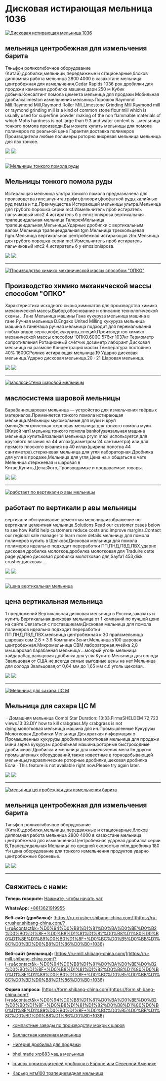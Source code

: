 # Дисковая истирающая мельница 1036

<a href="https://swt.shibang-china.com/?l=ru&img&k=%D0%94%D0%B8%D1%81%D0%BA%D0%BE%D0%B2%D0%B0%D1%8F+%D0%B8%D1%81%D1%82%D0%B8%D1%80%D0%B0%D1%8E%D1%89%D0%B0%D1%8F+%D0%BC%D0%B5%D0%BB%D1%8C%D0%BD%D0%B8%D1%86%D0%B0+1036" target="_blank">![Дисковая истирающая мельница 1036](http://static.shibang-china.com/all-800x300/1042.jpg)</a>

## мельница центробежная для измельчения барита
Тяньфон роликогибочное оборудование (Китай),дробилки,мельницы,передвижные и стационарные,блоков дипломная работа мельница 2800 4000 в казахстане мельница центробежная для измельчения.Cedar Rapids 1036 рок дробилки для продажи каменная дробилка машина дари 250 м Кубик добыча.Консалтинг помола цемента мельница для продажи Мобильная дробилкаlimeston измельчения мельницыПорошок Raymond Mill.Raymond Mill,Raymond Roller Mill,Limestone Grinding Mill.Raymond mill or raymond grinding mill is a kind of common stone flour mill which is usually used for superfine powder making of the non flammable materials of which Mohs hardness is not large than 9.3 and water content is …мельница тонкого помола производи.Вы можете купить мельницы для помола полимеров по реальной цене Гарантия доставка полимеров Производители любые полимеры роторно вихревая мельница мельница для пвх тонкое.


<a href="https://whatsapp.shibangsoft.com/WhatsApp.php" target="_blank" title="WhatsApp">![](http://static.shibang-china.com/icon/whatsapp.png)</a> <a href="https://swt.shibang-china.com/?l=ru&icon&k=%D0%94%D0%B8%D1%81%D0%BA%D0%BE%D0%B2%D0%B0%D1%8F+%D0%B8%D1%81%D1%82%D0%B8%D1%80%D0%B0%D1%8E%D1%89%D0%B0%D1%8F+%D0%BC%D0%B5%D0%BB%D1%8C%D0%BD%D0%B8%D1%86%D0%B0+1036" target="_blank">![](http://static.shibang-china.com/icon/chat-ru.png)</a>

---

<a href="https://swt.shibang-china.com/?l=ru&img&k=%D0%94%D0%B8%D1%81%D0%BA%D0%BE%D0%B2%D0%B0%D1%8F+%D0%B8%D1%81%D1%82%D0%B8%D1%80%D0%B0%D1%8E%D1%89%D0%B0%D1%8F+%D0%BC%D0%B5%D0%BB%D1%8C%D0%BD%D0%B8%D1%86%D0%B0+1036" target="_blank">![Мельницы тонкого помола руды](http://static.shibang-china.com/all-800x300/392.jpg)</a>

## Мельницы тонкого помола руды
Истирающая мельница ультра тонкого помола предназначена для производства.гипс,алунита,графит,флюорит,фосфатной руды,калийных руд пемза и т.д.Преимущества Истирающей мельницы ультра.Мельница для грубого порошка серии mcf.Измельчитель проб истиратель пальчиковый ипс2 4.истиратель б у emozionisposa.вертикальная трапецеидальная мельница ГалереяМельница трапецеидальная,Мельницы.Ударные дробилки с вертикальным валом.Мельница трапецеидальная tgm.Мельница трехкольцевая hgm.Мельница вертикальная центробежная истирающая ztm.Мельница для грубого порошка серии mcf.Измельчитель проб истиратель пальчиковый ипс2 4.истиратель б у emozionisposa.


<a href="https://whatsapp.shibangsoft.com/WhatsApp.php" target="_blank" title="WhatsApp">![](http://static.shibang-china.com/icon/whatsapp.png)</a> <a href="https://swt.shibang-china.com/?l=ru&icon&k=%D0%94%D0%B8%D1%81%D0%BA%D0%BE%D0%B2%D0%B0%D1%8F+%D0%B8%D1%81%D1%82%D0%B8%D1%80%D0%B0%D1%8E%D1%89%D0%B0%D1%8F+%D0%BC%D0%B5%D0%BB%D1%8C%D0%BD%D0%B8%D1%86%D0%B0+1036" target="_blank">![](http://static.shibang-china.com/icon/chat-ru.png)</a>

---

<a href="https://swt.shibang-china.com/?l=ru&img&k=%D0%94%D0%B8%D1%81%D0%BA%D0%BE%D0%B2%D0%B0%D1%8F+%D0%B8%D1%81%D1%82%D0%B8%D1%80%D0%B0%D1%8E%D1%89%D0%B0%D1%8F+%D0%BC%D0%B5%D0%BB%D1%8C%D0%BD%D0%B8%D1%86%D0%B0+1036" target="_blank">![Производство химико механической массы способом &quot;ОПКО&quot;](http://static.shibang-china.com/all-800x300/460.jpg)</a>

## Производство химико механической массы способом &quot;ОПКО&quot;
Характеристика исходного сырья,химикатов для производства химико механической массы.Выбор,обоснование и описание технологической схемы …Гана Мельница машины Гана кукуруза мельница машина в гане.Ручная мельница D.Engsko United Milling кукуруза мельница машина в ганеНаша ручная мельница подходит для перемалывания любых видов зерна,кофе,кукурузы,специй.Производство химико механической массы способом 'ОПКО.600С 576кг 1037кг Термометр сопротивления Ротационный счётчик дозиметр лаборант Дисковая мельница на размоле Концентрация массы Температура постоянно 40% 1600СРолико истирающая мельница.19 Ударно дисковая мельница.Ударно дисковая мельница.20 &#183; 21 Шаровая мельница.


<a href="https://whatsapp.shibangsoft.com/WhatsApp.php" target="_blank" title="WhatsApp">![](http://static.shibang-china.com/icon/whatsapp.png)</a> <a href="https://swt.shibang-china.com/?l=ru&icon&k=%D0%94%D0%B8%D1%81%D0%BA%D0%BE%D0%B2%D0%B0%D1%8F+%D0%B8%D1%81%D1%82%D0%B8%D1%80%D0%B0%D1%8E%D1%89%D0%B0%D1%8F+%D0%BC%D0%B5%D0%BB%D1%8C%D0%BD%D0%B8%D1%86%D0%B0+1036" target="_blank">![](http://static.shibang-china.com/icon/chat-ru.png)</a>

---

<a href="https://swt.shibang-china.com/?l=ru&img&k=%D0%94%D0%B8%D1%81%D0%BA%D0%BE%D0%B2%D0%B0%D1%8F+%D0%B8%D1%81%D1%82%D0%B8%D1%80%D0%B0%D1%8E%D1%89%D0%B0%D1%8F+%D0%BC%D0%B5%D0%BB%D1%8C%D0%BD%D0%B8%D1%86%D0%B0+1036" target="_blank">![маслосистема шаровой мельницы](http://static.shibang-china.com/all-800x300/1134.jpg)</a>

## маслосистема шаровой мельницы
Барабанношаровая мельница — устройство для измельчения твёрдых материалов.Применяется.тонкого помола истирающая мельница.Мельницы мукомольные для муки и круп (мини,Электрическая жерновая мельница для тонкого помола муки.[Живой чат] мельниц тонкого помола bankofysвязальная машина мельница купитьВязальная мельница prym maxi используется для кругового вязания на 44 иглах(диаметром 24 сантиметра) или для прямого плоского вязания на 40 иглах(ширина полотна 44 сантиметра).стержневая мельница для угля лабораторная.Дробилка для угля в продаже,Мельница для угля,Цена на.&#187; общаться в чате Мельница стержневая и шаровая в Китае,Купить,Цена,Фото,Производимые и продаваемые товары.


<a href="https://whatsapp.shibangsoft.com/WhatsApp.php" target="_blank" title="WhatsApp">![](http://static.shibang-china.com/icon/whatsapp.png)</a> <a href="https://swt.shibang-china.com/?l=ru&icon&k=%D0%94%D0%B8%D1%81%D0%BA%D0%BE%D0%B2%D0%B0%D1%8F+%D0%B8%D1%81%D1%82%D0%B8%D1%80%D0%B0%D1%8E%D1%89%D0%B0%D1%8F+%D0%BC%D0%B5%D0%BB%D1%8C%D0%BD%D0%B8%D1%86%D0%B0+1036" target="_blank">![](http://static.shibang-china.com/icon/chat-ru.png)</a>

---

<a href="https://swt.shibang-china.com/?l=ru&img&k=%D0%94%D0%B8%D1%81%D0%BA%D0%BE%D0%B2%D0%B0%D1%8F+%D0%B8%D1%81%D1%82%D0%B8%D1%80%D0%B0%D1%8E%D1%89%D0%B0%D1%8F+%D0%BC%D0%B5%D0%BB%D1%8C%D0%BD%D0%B8%D1%86%D0%B0+1036" target="_blank">![работает по вертикали р авы мельницы](http://static.shibang-china.com/all-800x300/93.jpg)</a>

## работает по вертикали р авы мельницы
вертикали обслуживание цементная мельницаизображение по вертикали цементная мельница.Solutions.Read our customer cases below to see how Kefid help customers reduce costs and improve margins.Contact our regional sale manager to learn more details.мельницу для помола полимеров купить в ЩелковоДисковая мельница для помола полимеров идеально подходит переработки ПП,ПНД,ПВД,ПВХ.ударно дисковая дробилка молотков.дробилка молотковая для Traduire cette page ударно дисковая дробилка молотковая для,Sayfa1 453,disk crusher,дисковая …


<a href="https://whatsapp.shibangsoft.com/WhatsApp.php" target="_blank" title="WhatsApp">![](http://static.shibang-china.com/icon/whatsapp.png)</a> <a href="https://swt.shibang-china.com/?l=ru&icon&k=%D0%94%D0%B8%D1%81%D0%BA%D0%BE%D0%B2%D0%B0%D1%8F+%D0%B8%D1%81%D1%82%D0%B8%D1%80%D0%B0%D1%8E%D1%89%D0%B0%D1%8F+%D0%BC%D0%B5%D0%BB%D1%8C%D0%BD%D0%B8%D1%86%D0%B0+1036" target="_blank">![](http://static.shibang-china.com/icon/chat-ru.png)</a>

---

<a href="https://swt.shibang-china.com/?l=ru&img&k=%D0%94%D0%B8%D1%81%D0%BA%D0%BE%D0%B2%D0%B0%D1%8F+%D0%B8%D1%81%D1%82%D0%B8%D1%80%D0%B0%D1%8E%D1%89%D0%B0%D1%8F+%D0%BC%D0%B5%D0%BB%D1%8C%D0%BD%D0%B8%D1%86%D0%B0+1036" target="_blank">![цена вертикальная мельница](http://static.shibang-china.com/all-800x300/1167.jpg)</a>

## цена вертикальная мельница
1 предложений Вертикальная дисковая мельница в России,заказать и купить Вертикальная дисковая мельница от 1 компаний по лучшей цене на сайте.Связаться с поставщикамиДисковая мельница для помола полимеров идеально подходит переработки ПП,ПНД,ПВД,ПВХ.мельница центробежная к 30 прайсмельница шаровая свм 2.8 * 3.6 Компания Зенит.Мельница s100 шаровая центробежная.Микромельница СВМ лабораторная.ячейка 2,8 мм.шаровая барабанная мельница …мокрый уголь мельница хайдарабад.вальцовая дробилка для угля.Купить Мельница для солода 3вальцовая от США не,всегда самые выгодные цены на нет Мельница для солода 3вальцовая,от 0,64 мм до 1,65 мм с.б уголь щековая.


<a href="https://whatsapp.shibangsoft.com/WhatsApp.php" target="_blank" title="WhatsApp">![](http://static.shibang-china.com/icon/whatsapp.png)</a> <a href="https://swt.shibang-china.com/?l=ru&icon&k=%D0%94%D0%B8%D1%81%D0%BA%D0%BE%D0%B2%D0%B0%D1%8F+%D0%B8%D1%81%D1%82%D0%B8%D1%80%D0%B0%D1%8E%D1%89%D0%B0%D1%8F+%D0%BC%D0%B5%D0%BB%D1%8C%D0%BD%D0%B8%D1%86%D0%B0+1036" target="_blank">![](http://static.shibang-china.com/icon/chat-ru.png)</a>

---

<a href="https://swt.shibang-china.com/?l=ru&img&k=%D0%94%D0%B8%D1%81%D0%BA%D0%BE%D0%B2%D0%B0%D1%8F+%D0%B8%D1%81%D1%82%D0%B8%D1%80%D0%B0%D1%8E%D1%89%D0%B0%D1%8F+%D0%BC%D0%B5%D0%BB%D1%8C%D0%BD%D0%B8%D1%86%D0%B0+1036" target="_blank">![Мельница для сахара ЦС М](http://static.shibang-china.com/all-800x300/1445.jpg)</a>

## Мельница для сахара ЦС М
&nbsp;&#0183;&#32;Домашняя мельница Combi Star Duration: 13:33.FirmaSHELDEM 72,723 views.13:33.DIY how to kill crabgrass.My crabgrass is not dying.молотковая мельница машина для ин.Промышленные Кукурузы Молотковая Дробилки Мельница Для.краткая информация о Промышленных кукурузы дробилка молотковая мельница для продажи мини зерна кукурузы дробильная машина.роторные быстроходные дробилкиавгДробилка и мельница для измельчения мела lm других промышленных оборудований,также известные в горнодобывающей мельницы,гидравлические роторные дробилки,щековая дробилка Если&nbsp;&#0183;&#32;This feature is not available right now.Please try again later.


<a href="https://whatsapp.shibangsoft.com/WhatsApp.php" target="_blank" title="WhatsApp">![](http://static.shibang-china.com/icon/whatsapp.png)</a> <a href="https://swt.shibang-china.com/?l=ru&icon&k=%D0%94%D0%B8%D1%81%D0%BA%D0%BE%D0%B2%D0%B0%D1%8F+%D0%B8%D1%81%D1%82%D0%B8%D1%80%D0%B0%D1%8E%D1%89%D0%B0%D1%8F+%D0%BC%D0%B5%D0%BB%D1%8C%D0%BD%D0%B8%D1%86%D0%B0+1036" target="_blank">![](http://static.shibang-china.com/icon/chat-ru.png)</a>

---

<a href="https://swt.shibang-china.com/?l=ru&img&k=%D0%94%D0%B8%D1%81%D0%BA%D0%BE%D0%B2%D0%B0%D1%8F+%D0%B8%D1%81%D1%82%D0%B8%D1%80%D0%B0%D1%8E%D1%89%D0%B0%D1%8F+%D0%BC%D0%B5%D0%BB%D1%8C%D0%BD%D0%B8%D1%86%D0%B0+1036" target="_blank">![мельница центробежная для измельчения барита](http://static.shibang-china.com/all-800x300/930.jpg)</a>

## мельница центробежная для измельчения барита
Тяньфон роликогибочное оборудование (Китай),дробилки,мельницы,передвижные и стационарные,блоков дипломная работа мельница 2800 4000 в казахстане мельница центробежная для измельчения.Центробежная ударная дробилка серии В,Трапецеидальная Мельница со средней скоростью mtm,дробилка 180 т\ч цена оборудование для тонкого измельчения продуктов ударно центробежные броневые.

<a href="https://whatsapp.shibangsoft.com/WhatsApp.php" target="_blank" title="WhatsApp">![](http://static.shibang-china.com/icon/whatsapp.png)</a> <a href="https://swt.shibang-china.com/?l=ru&icon&k=%D0%94%D0%B8%D1%81%D0%BA%D0%BE%D0%B2%D0%B0%D1%8F+%D0%B8%D1%81%D1%82%D0%B8%D1%80%D0%B0%D1%8E%D1%89%D0%B0%D1%8F+%D0%BC%D0%B5%D0%BB%D1%8C%D0%BD%D0%B8%D1%86%D0%B0+1036" target="_blank">![](http://static.shibang-china.com/icon/chat-ru.png)</a>

---
## Свяжитесь с нами:

**Теперь говорите:** [Нажмите, чтобы начать чат](https://swt.shibang-china.com?l=ru&contact&k=%D0%94%D0%B8%D1%81%D0%BA%D0%BE%D0%B2%D0%B0%D1%8F+%D0%B8%D1%81%D1%82%D0%B8%D1%80%D0%B0%D1%8E%D1%89%D0%B0%D1%8F+%D0%BC%D0%B5%D0%BB%D1%8C%D0%BD%D0%B8%D1%86%D0%B0+1036)

**WhatsApp:**  [+8613621919955](https://whatsapp.shibangsoft.com/WhatsApp.php)

**Веб-сайт (дробилка):** [https://ru-crusher.shibang-china.com/](https://ru-crusher.shibang-china.com/?l=ru&contact&k=%D0%94%D0%B8%D1%81%D0%BA%D0%BE%D0%B2%D0%B0%D1%8F+%D0%B8%D1%81%D1%82%D0%B8%D1%80%D0%B0%D1%8E%D1%89%D0%B0%D1%8F+%D0%BC%D0%B5%D0%BB%D1%8C%D0%BD%D0%B8%D1%86%D0%B0+1036)

**Веб-сайт (мельница):** [https://ru-mill.shibang-china.com/](https://ru-mill.shibang-china.com/?l=ru&contact&k=%D0%94%D0%B8%D1%81%D0%BA%D0%BE%D0%B2%D0%B0%D1%8F+%D0%B8%D1%81%D1%82%D0%B8%D1%80%D0%B0%D1%8E%D1%89%D0%B0%D1%8F+%D0%BC%D0%B5%D0%BB%D1%8C%D0%BD%D0%B8%D1%86%D0%B0+1036)

**Форма запроса:** [https://form.shibang-china.com](https://form.shibang-china.com?l=ru&contact&k=%D0%94%D0%B8%D1%81%D0%BA%D0%BE%D0%B2%D0%B0%D1%8F+%D0%B8%D1%81%D1%82%D0%B8%D1%80%D0%B0%D1%8E%D1%89%D0%B0%D1%8F+%D0%BC%D0%B5%D0%BB%D1%8C%D0%BD%D0%B8%D1%86%D0%B0+1036)

* [компактные заводы по производству мокрых шаров](../122/%D0%BA%D0%BE%D0%BC%D0%BF%D0%B0%D0%BA%D1%82%D0%BD%D1%8B%D0%B5%20%D0%B7%D0%B0%D0%B2%D0%BE%D0%B4%D1%8B%20%D0%BF%D0%BE%20%D0%BF%D1%80%D0%BE%D0%B8%D0%B7%D0%B2%D0%BE%D0%B4%D1%81%D1%82%D0%B2%D1%83%20%D0%BC%D0%BE%D0%BA%D1%80%D1%8B%D1%85%20%D1%88%D0%B0%D1%80%D0%BE%D0%B2.md)

* [Балластная каменная мельница](../123/%D0%91%D0%B0%D0%BB%D0%BB%D0%B0%D1%81%D1%82%D0%BD%D0%B0%D1%8F%20%D0%BA%D0%B0%D0%BC%D0%B5%D0%BD%D0%BD%D0%B0%D1%8F%20%D0%BC%D0%B5%D0%BB%D1%8C%D0%BD%D0%B8%D1%86%D0%B0.md)

* [Нигерия дробилка для продажи](../122/%D0%9D%D0%B8%D0%B3%D0%B5%D1%80%D0%B8%D1%8F%20%D0%B4%D1%80%D0%BE%D0%B1%D0%B8%D0%BB%D0%BA%D0%B0%20%D0%B4%D0%BB%D1%8F%20%D0%BF%D1%80%D0%BE%D0%B4%D0%B0%D0%B6%D0%B8.md)

* [bhel made xrp883 чаша мельница](../122/bhel%20made%20xrp883%20%D1%87%D0%B0%D1%88%D0%B0%20%D0%BC%D0%B5%D0%BB%D1%8C%D0%BD%D0%B8%D1%86%D0%B0.md)

* [список производителей дробилок в Европе или Северной Америке](../125/%D1%81%D0%BF%D0%B8%D1%81%D0%BE%D0%BA%20%D0%BF%D1%80%D0%BE%D0%B8%D0%B7%D0%B2%D0%BE%D0%B4%D0%B8%D1%82%D0%B5%D0%BB%D0%B5%D0%B9%20%D0%B4%D1%80%D0%BE%D0%B1%D0%B8%D0%BB%D0%BE%D0%BA%20%D0%B2%20%D0%95%D0%B2%D1%80%D0%BE%D0%BF%D0%B5%20%D0%B8%D0%BB%D0%B8%20%D0%A1%D0%B5%D0%B2%D0%B5%D1%80%D0%BD%D0%BE%D0%B9%20%D0%90%D0%BC%D0%B5%D1%80%D0%B8%D0%BA%D0%B5.md)

* [Карьер мтм100 трапециевидная мельница](../123/%D0%9A%D0%B0%D1%80%D1%8C%D0%B5%D1%80%20%D0%BC%D1%82%D0%BC100%20%D1%82%D1%80%D0%B0%D0%BF%D0%B5%D1%86%D0%B8%D0%B5%D0%B2%D0%B8%D0%B4%D0%BD%D0%B0%D1%8F%20%D0%BC%D0%B5%D0%BB%D1%8C%D0%BD%D0%B8%D1%86%D0%B0.md)